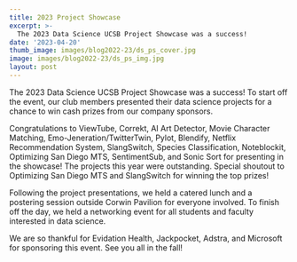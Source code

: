 ```yaml
---
title: 2023 Project Showcase
excerpt: >-
  The 2023 Data Science UCSB Project Showcase was a success!
date: '2023-04-20'
thumb_image: images/blog2022-23/ds_ps_cover.jpg
image: images/blog2022-23/ds_ps_img.jpg
layout: post
---
```


The 2023 Data Science UCSB Project Showcase was a success! To start off the event, our club members presented their data science projects for a chance to win cash prizes from our company sponsors. 

Congratulations to  ViewTube, Correkt, AI Art Detector, Movie Character Matching, Emo-Jeneration/TwitterTwin, Pylot, Blendify, Netflix Recommendation System, SlangSwitch, Species Classification, Noteblockit, Optimizing San Diego MTS, SentimentSub, and Sonic Sort for presenting in the showcase! The projects this year were outstanding. Special shoutout to Optimizing San Diego MTS and SlangSwitch for winning the top prizes!

Following the project presentations, we held a catered lunch and a postering session outside Corwin Pavilion for everyone involved. To finish off the day, we held a networking event for all students and faculty interested in data science.  

We are so thankful for Evidation Health, Jackpocket, Adstra, and Microsoft for sponsoring this event. See you all in the fall!